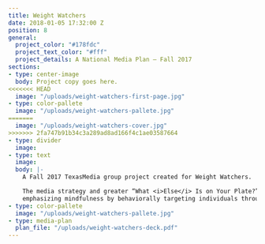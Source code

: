 ```yaml
---
title: Weight Watchers
date: 2018-01-05 17:32:00 Z
position: 8
general:
  project_color: "#178fdc"
  project_text_color: "#fff"
  project_details: A National Media Plan – Fall 2017
sections:
- type: center-image
  body: Project copy goes here.
<<<<<<< HEAD
  image: "/uploads/weight-watchers-first-page.jpg"
- type: color-pallete
  image: "/uploads/weight-watchers-pallete.jpg"
=======
  image: "/uploads/weight-watchers-cover.jpg"
>>>>>>> 2fa747b91b34c3a289ad8ad166f4c1ae03587664
- type: divider
  image: 
- type: text
  image: 
  body: |-
    A Fall 2017 TexasMedia group project created for Weight Watchers.

    The media strategy and greater “What <i>Else</i> Is on Your Plate?” campaign revolved around
    emphasizing mindfulness by behaviorally targeting individuals through unique Milestone Moment placements.
- type: color-pallete
  image: "/uploads/weight-watchers-pallete.jpg"
- type: media-plan
  plan_file: "/uploads/weight-watchers-deck.pdf"
---
```


